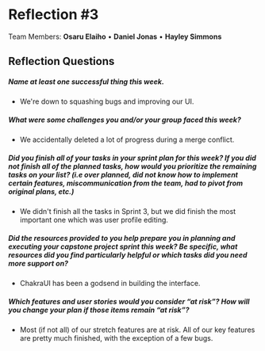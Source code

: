 # **Reflection #3**

Team Members:  **Osaru Elaiho**  •  **Daniel Jonas**  •  **Hayley Simmons**



## **Reflection Questions**

##### Name at least one successful thing this week.

  * We're down to squashing bugs and improving our UI.

##### What were some challenges you and/or your group faced this week?

  * We accidentally deleted a lot of progress during a merge conflict.

##### Did you finish all of your tasks in your sprint plan for this week? If you did not finish all of the planned tasks, how would you prioritize the remaining tasks on your list?  (i.e over planned, did not know how to implement certain features, miscommunication from the team, had to pivot from original plans, etc.)

  * We didn't finish all the tasks in Sprint 3, but we did finish the most important one which was user profile editing.

##### Did the resources provided to you help prepare you in planning and executing your capstone project sprint this week? Be specific, what resources did you find particularly helpful or which tasks did you need more support on?

  * ChakraUI has been a godsend in building the interface.

##### Which features and user stories would you consider “at risk”? How will you change your plan if those items remain “at risk”?

  * Most (if not all) of our stretch features are at risk. All of our key features are pretty much finished, with the exception of a few bugs.

